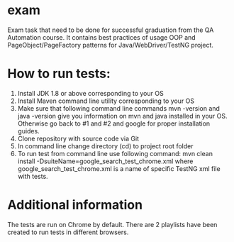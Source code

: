 # exam
Exam task that need to be done for successful graduation from the QA Automation course. It contains best practices of usage OOP and PageObject/PageFactory patterns for Java/WebDriver/TestNG project.

# How to run tests:

1. Install JDK 1.8 or above corresponding to your OS
2. Install Maven command line utility corresponding to your OS
3. Make sure that following command line commands mvn -version and java -version give you information on mvn and java installed in your OS. Otherwise go back to #1 and #2 and google for proper installation guides.
4. Clone repository with source code via Git
5. In command line change directory (cd) to project root folder
6. To run test from command line use following command:
mvn clean install -DsuiteName=google_search_test_chrome.xml
where google_search_test_chrome.xml is a name of specific TestNG xml file with tests.

# Additional information

The tests are run on Chrome by default. There are 2 playlists have been created to run tests in different browsers.
